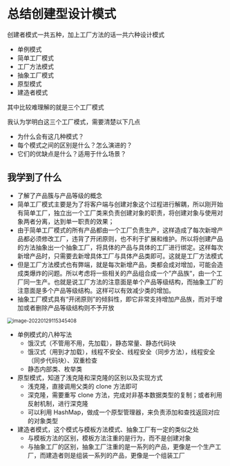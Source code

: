# 总结创建型设计模式

创建者模式一共五种，加上工厂方法的话一共六种设计模式

- 单例模式
- 简单工厂模式
- 工厂方法模式
- 抽象工厂模式
- 原型模式
- 建造者模式

其中比较难理解的就是三个工厂模式

我认为学明白这三个工厂模式，需要清楚以下几点

- 为什么会有这几种模式？
- 每个模式之间的区别是什么？怎么演进的？
- 它们的优缺点是什么？适用于什么场景？





## 我学到了什么

- 了解了产品簇与产品等级的概念
- 简单工厂模式主要是为了将客户端与创建对象这个过程进行解耦，所以刚开始有简单工厂，独立出一个工厂类来负责创建对象的职责，将创建对象与使用对象两者分离，达到单一职责的效果；
- 由于简单工厂模式的所有产品都由一个工厂负责生产，这样造成了每次新增产品都必须修改工厂，违背了开闭原则，也不利于扩展和维护。所以将创建产品的方法抽象出一个抽象工厂，将具体的产品与具体的工厂进行绑定。这样每次新增产品时，只需要去新增具体工厂与具体产品类即可。这就是工厂方法模式
- 但是工厂方法模式也有弊端，就是每次新增产品，类都会成对增加，可能会造成类爆炸的问题。所以考虑将一些相关的产品组合成一个”产品族“，由一个工厂同一生产。也就是说工厂方法的注意面是单个产品等级结构，而抽象工厂的注意面是多个产品等级结构。这样可以有效减少类的增加。
- 抽象工厂模式具有“开闭原则”的倾斜性，即它非常支持增加产品族，而对于增加或者删除产品等级结构则不予开放

<img src="https://gitee.com/HappyBinbin/pcigo/raw/master/image-20220129115345408.png" alt="image-20220129115345408" style="zoom:80%;" />



- 单例模式的八种写法
    - 饿汉式（不管用不用，先加载），静态常量、静态代码块
    - 饿汉式（用到才加载），线程不安全、线程安全（同步方法），线程安全（同步代码块）、双重检查
    - 静态内部类、枚举类
- 原型模式，知道了浅克隆和深克隆的区别以及实现方式
    - 浅克隆，直接调用父类的 clone 方法即可
    - 深克隆，需要重写 clone 方法，完成对非基本数据类型的复制；或者利用反射机制，进行深克隆
    - 可以利用 HashMap，做成一个原型管理器，来负责添加和查找返回对应的对象类型
- 建造者模式，这个模式与模板方法模式、抽象工厂有一定的类似之处
    - 与模板方法的区别，模板方法注重的是行为，而不是创建对象
    - 与抽象工厂的区别，抽象工厂注重的是一系列的产品，更像是一个生产工厂，而建造者则是组装一系列的产品，更像是一个组装工厂







